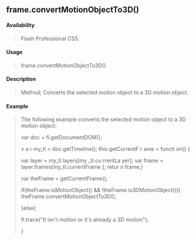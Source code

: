 ## frame.convertMotionObjectTo3D()

#### Availability

> Flash Professional CS5.

#### Usage

> frame.convertMotionObjectTo3D()

#### Description

> Method; Converts the selected motion object to a 3D motion object.

#### Example

> The following example converts the selected motion object to a 3D motion object:
>
> var doc = fl.getDocumentDOM();
>
> v a r my\_tl = doc.getTimeline(); this.getCurrentF r ame = functi on() {
>
> var layer = my\_tl.layers\[my \_tl.cu rrentLa yer\]; var frame = layer.frames\[my\_tl.currentFrame \]; retur n frame;}
>
> var theFrame = getCurrentFrame();
>
> if(theFrame.isMotionObject() && !theFrame.is3DMotionObject()){ theFrame.convertMotionObjectTo3D();
>
> }else{
>
> fl.trace("It isn't motion or it's already a 3D motion");
>
> }
